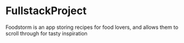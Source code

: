 # FullstackProject
Foodstorm is an app storing recipes for food lovers, and allows them to scroll through for tasty inspiration
